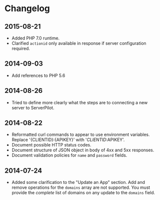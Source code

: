 # Changelog

## 2015-08-21

  - Added PHP 7.0 runtime.
  - Clarified `actionid` only available in response if server configuration required.

## 2014-09-03

  - Add references to PHP 5.6

## 2014-08-26

  - Tried to define more clearly what the steps are to connecting a new server
    to ServerPilot.

## 2014-08-22

  - Reformatted curl commands to appear to use environment variables. Replace
    '{CLIENTID}:{APIKEY}' with '$CLIENTID:$APIKEY'.
  - Document possible HTTP status codes.
  - Document structure of JSON object in body of 4xx and 5xx responses.
  - Document validation policies for `name` and `password` fields.

## 2014-07-24
    
  - Added some clarification to the "Update an App" section. Add and remove
    operations for the `domains` array are not supported. You must provide the
    *complete* list of domains on any update to the `domains` field.

